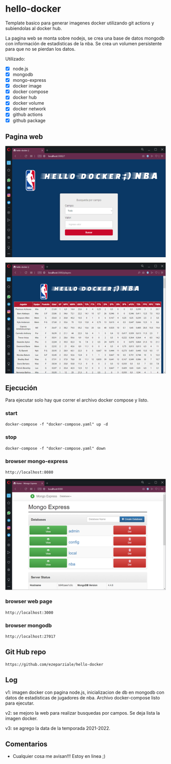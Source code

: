 # hello-docker

Template basico para generar imagenes docker utilizando git actions y subiendolas al docker hub.  

La pagina web se monta sobre nodejs, se crea una base de datos mongodb con información de estadisticas de la nba. Se crea un volumen persistente para que no se pierdan los datos.

Utilizado:

- [X] node.js
- [X] mongodb
- [X] mongo-express
- [X] docker image
- [X] docker compose
- [X] docker hub
- [X] docker volume
- [X] docker network
- [X] github actions
- [X] github package

## Pagina web

![home-img](https://raw.githubusercontent.com/ezeparziale/hello-docker/master/src/public/images/home-page.png)

![data-img](https://raw.githubusercontent.com/ezeparziale/hello-docker/master/src/public/images/data-page.png)

## Ejecución

Para ejecutar solo hay que correr el archivo docker compose y listo.  

### start

```docker
docker-compose -f "docker-compose.yaml" up -d
```

### stop

```docker
docker-compose -f "docker-compose.yaml" down
```

### browser mongo-express

```http
http://localhost:8080
```

![data-img](https://raw.githubusercontent.com/ezeparziale/hello-docker/master/src/public/images/mongo-express-page.png)  

### browser web page

```http
http://localhost:3000
```

### browser mongodb

```http
http://localhost:27017
```

## Git Hub repo
```
https://github.com/ezeparziale/hello-docker
```

## Log

v1: imagen docker con pagina node.js, inicializacion de db en mongodb con datos de estadisticas de jugadores de nba. Archivo docker-compose listo para ejecutar.  

v2: se mejoro la web para realizar busquedas por campos. Se deja lista la imagen docker.  

v3: se agrego la data de la temporada 2021-2022.

## Comentarios

- Cualquier cosa me avisan!!! Estoy en linea ;)

